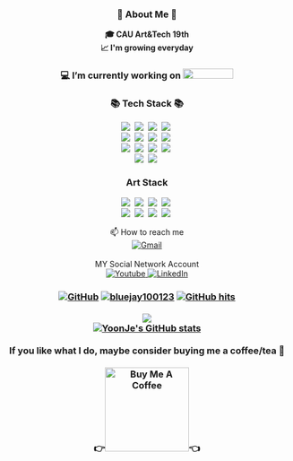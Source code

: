 <h3 align="center">👋 About Me 👋</h3>
<p align="center">
  <b>🎓 CAU Art&Tech 19th</b>
  <br>
  <b>📈 I'm growing everyday</b>
</p>

<h3 align="center">
  💻 I’m currently working on <img src="https://github.com/user-attachments/assets/018d3f6a-2ef8-4f9b-8fa4-85e0b257a4ce" width="90" height="18">
</h3>

<h3 align="center">
  📚 Tech Stack 📚
</h3>
<p align="center">
  <img src="https://img.shields.io/badge/Python-3766AB?style=flat-square&logo=Python&logoColor=white"/></a>&nbsp 
  <img src="https://img.shields.io/badge/Javascript-ffb13b?style=flat-square&logo=javascript&logoColor=white"/></a>&nbsp 
  <img src="https://img.shields.io/badge/Anaconda-44A833?style=flat-square&logo=anaconda&logoColor=white"/></a>&nbsp 
  <img src="https://img.shields.io/badge/Expo-000020?style=flat-square&logo=expo&logoColor=white"/></a>&nbsp 
  <br>
  <img src="https://img.shields.io/badge/Linux-FCC624?logo=linux&style=flat-square&logoColor=black"/></a>&nbsp
  <img src="https://img.shields.io/badge/Android-3DDC84?style=flat-square&logo=android&logoColor=white"/></a>&nbsp
  <img src="https://img.shields.io/badge/React-%2320232a.svg?style=flat-square&logo=react&logoColor=white"/></a>&nbsp 
  <img src="https://img.shields.io/badge/React_Native-%2320232a.svg?style=flat-square&logo=react&logoColor=white"/></a>&nbsp 
  <br>
  <img src="https://img.shields.io/badge/Node.js-339933?style=flat-square&logo=Node.js&logoColor=white"/></a>&nbsp
  <img src="https://img.shields.io/badge/Mysql-E6B91E?style=flat-square&logo=MySql&logoColor=white"/></a>&nbsp 
  <img src="https://img.shields.io/badge/MariaDB-003545?style=flat-square&logo=mariadb&logoColor=white"/></a>&nbsp
  <img src="https://img.shields.io/badge/Flask-000?style=flat-square&logo=flask&logoColor=white"/></a>&nbsp 
  <br>
  <img src="https://custom-icon-badges.demolab.com/badge/Visual%20Studio%20Code-0078d7.svg?style=flat-square&logo=vsc&logoColor=white"/></a>&nbsp
  <img src="https://img.shields.io/badge/ChatGPT-74aa9c?style=flat-square&logo=openai&logoColor=white"/></a>&nbsp
</p>

<h3 align="center">
  Art Stack
</h3>
<p align="center">
  <img src="https://img.shields.io/badge/Adobe%20Photoshop-31A8FF?style=flat-square&logo=Adobe%20Photoshop&logoColor=white"/></a>&nbsp
  <img src="https://img.shields.io/badge/Adobe%20Illustrator-FF9A00?style=flat-square&logo=Adobe%20Illustrator&logoColor=white"/></a>&nbsp
  <img src="https://img.shields.io/badge/Adobe%20After%20Effects-CF96FD?style=flat-square&logo=Adobe%20After%20Effects&logoColor=white"/></a>&nbsp
  <img src="https://img.shields.io/badge/Adobe%20Premiere%20Pro-9999FF?style=flat-square&logo=Adobe%20Premiere%20Pro&logoColor=white"/></a>&nbsp
  <br>
  <img src="https://img.shields.io/badge/Blender-%23F5792A.svg?style=flat-square&logo=blender&logoColor=white"/></a>&nbsp
  <img src="https://img.shields.io/badge/Figma-F24E1E?flat-square&logo=figma&logoColor=white"/></a>&nbsp
  <img src="https://img.shields.io/badge/Unreal%20Engine-%23313131.svg?flat-square&logo=unrealengine&logoColor=white"/></a>&nbsp
  <img src="https://img.shields.io/badge/Unity-%23000000.svg?flat-square&logo=unity&logoColor=white"/></a>&nbsp
</p>

<p align="center">
  📫 How to reach me
  <br>
  <a href="mailto:yoonjekang123@gmail.com">
    <img src="https://img.shields.io/badge/Gmail-d14836?style=flat-square&logo=Gmail&logoColor=white" alt="Gmail" />
  </a>
  <br>
  <br>
  MY Social Network Account
  <br>
  <a href="https://www.youtube.com/@YoonjeKang" target="_blank">
    <img src="https://img.shields.io/badge/Youtube-ff0000?style=flat-square&logo=youtube" alt="Youtube" />
  </a>
  <a href="https://www.linkedin.com/in/yoonje-kang123" target="_blank">
    <img src="https://img.shields.io/badge/-LinkedIn-blue?style=flat-square&logo=Linkedin&logoColor=white" alt="LinkedIn" />
  </a>
</p>

<h3 align="center">
  <a href="https://github.com/bluejay100123" target="_blank"><img alt="GitHub" src="https://img.shields.io/badge/-@bluejay100123-181717?style=flat-square&logo=GitHub&logoColor=white"></a>
  <a href="https://github.com/bluejay100123" target="_blank"><img alt="bluejay100123" src="https://badges.pufler.dev/visits/bluejay100123/bluejay100123?logo=GitHub&label=visits&color=success&logoColor=white&style=flat-square"/></a>
  <a href="https://github.com/bluejay100123/bluejay100123" target="_blank"><img alt="GitHub hits" src="https://img.shields.io/github/last-commit/bluejay100123/bluejay100123?label=profile%20updated&style=flat-square"></a>
  <br>
  <br>
  <!-- GitHub Stats -->
  <a href="https://github.com/bluejay100123">
    <img src="https://github-stats-alpha.vercel.app/api?username=bluejay100123&cc=22272e&tc=37BCF6&ic=fff&bc=0000">
  </a> 
  <br>
  <a href="https://github.com/bluejay100123">
    <img src="https://github-readme-stats.vercel.app/api?username=bluejay100123&show_icons=true&theme=radical" alt="YoonJe's GitHub stats">
  </a>
  <br>
  <br>
  If you like what I do, maybe consider buying me a coffee/tea 🥺
  <br>
  <br>
  👉<a href="https://buymeacoffee.com/bluejay100" target="_blank"><img src="https://cdn.buymeacoffee.com/buttons/v2/default-red.png" alt="Buy Me A Coffee" width="150" ></a>👈
</h3>
  


<!--
**bluejay100123/bluejay100123** is a ✨ _special_ ✨ repository because its `README.md` (this file) appears on your GitHub profile.
Here are some ideas to get you started:
- 🔭 I’m currently working on ...
- 🌱 I’m currently learning ...
- 👯 I’m looking to collaborate on ...
- 🤔 I’m looking for help with ...
- 💬 Ask me about ...
- 📫 How to reach me: ...
- 😄 Pronouns: ...
- ⚡ Fun fact: ...
-->
